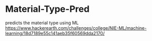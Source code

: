 # Material-Type-Pred
predicts the material type using ML
https://www.hackerearth.com/challenges/college/NIE-ML/machine-learning/18d7189e55c141aeb35f60569dda2170/

